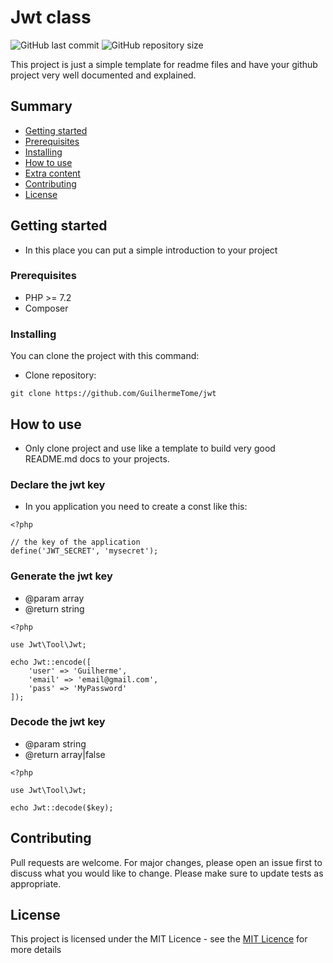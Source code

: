 # Jwt class

![GitHub last commit](https://img.shields.io/github/last-commit/GuilhermeTome/readme-template) ![GitHub repository size](https://img.shields.io/github/repo-size/GuilhermeTome/readme-template?color=blue)

This project is just a simple template for readme files and have your github project very well documented and explained.

## Summary

- [Getting started](#getting-started)
- [Prerequisites](#prerequisites)
- [Installing](#installing)
- [How to use](#how-to-use)
- [Extra content](#extra)
- [Contributing](#contributing)
- [License](#license)

## Getting started

* In this place you can put a simple introduction to your project

### Prerequisites

- PHP >= 7.2
- Composer

### Installing

You can clone the project with this command:

- Clone repository:
```
git clone https://github.com/GuilhermeTome/jwt
```

## How to use

- Only clone project and use like a template to build very good README.md docs to your projects.

### Declare the jwt key

- In you application you need to create a const like this:

```
<?php

// the key of the application
define('JWT_SECRET', 'mysecret');
```

### Generate the jwt key

- @param array
- @return string
```
<?php

use Jwt\Tool\Jwt;

echo Jwt::encode([
    'user' => 'Guilherme',
    'email' => 'email@gmail.com',
    'pass' => 'MyPassword'
]);
```

### Decode the jwt key

- @param string
- @return array|false
```
<?php

use Jwt\Tool\Jwt;

echo Jwt::decode($key);
```

## Contributing
Pull requests are welcome. For major changes, please open an issue first to discuss what you would like to change. Please make sure to update tests as appropriate.

## License

This project is licensed under the MIT Licence - see the [MIT Licence](https://choosealicense.com/licenses/mit/) for more details

